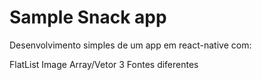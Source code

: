 # Sample Snack app

Desenvolvimento simples de um app em react-native com:

FlatList
Image
Array/Vetor
3 Fontes diferentes

